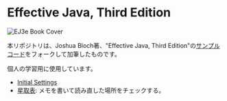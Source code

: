 # Effective Java, Third Edition

![EJ3e Book Cover](https://www.pearsonhighered.com/assets/bigcovers/0/1/3/4/0134685997.jpg)

本リポジトリは、Joshua Bloch著、"Effective Java, Third Edition"の[サンプルコード](https://github.com/jbloch/effective-java-3e-source-code)をフォークして加筆したものです。

個人の学習用に使用しています。

- [Initial Settings](initialsettins.md)
- [星取表](todo.md): メモを書いて読み直した場所をチェックする。

